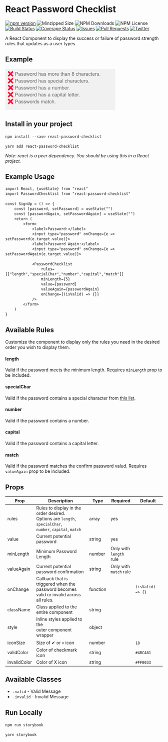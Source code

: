 # React Password Checklist

[![npm version](https://badge.fury.io/js/react-password-checklist.svg)](https://badge.fury.io/js/react-password-checklist) ![Minzipped Size](https://img.shields.io/bundlephobia/minzip/react-password-checklist) ![NPM Downloads](https://img.shields.io/npm/dw/react-password-checklist) ![NPM License](https://img.shields.io/npm/l/react-password-checklist)
<br /> [![Build Status](https://travis-ci.org/sators/react-password-checklist.svg?branch=master)](https://travis-ci.org/sators/react-password-checklist) [![Coverage Status](https://coveralls.io/repos/github/sators/react-password-checklist/badge.svg?branch=master)](https://coveralls.io/github/sators/react-password-checklist?branch=master) [![Issues](https://img.shields.io/github/issues/sators/react-password-checklist)](https://github.com/sators/react-password-checklist/issues) [![Pull Requests](https://img.shields.io/github/issues-pr/sators/react-password-checklist)](https://github.com/sators/react-password-checklist/pulls) [![Twitter](https://img.shields.io/twitter/follow/sators.svg?style=social&label=@sators)](https://twitter.com/sators)

A React Component to display the success or failure of password strength rules that updates as a user types.

## Example

![React Password Checklist Demo](demo/demo.gif)

## Install in your project

`npm install --save react-password-checklist`

`yarn add react-password-checklist`

_Note: react is a peer dependency. You should be using this in a React project._

## Example Usage

```
import React, {useState} from "react"
import PasswordChecklist from "react-password-checklist"

const SignUp = () => {
	const [password, setPassword] = useState("")
	const [passwordAgain, setPasswordAgain] = useState("")
	return (
		<form>
			<label>Password:</label>
			<input type="password" onChange={e => setPassword(e.target.value)}>
			<label>Password Again:</label>
			<input type="password" onChange={e => setPasswordAgain(e.target.value)}>

			<PasswordChecklist
				rules={["length","specialChar","number","capital","match"]}
				minLength={5}
				value={password}
				valueAgain={passwordAgain}
				onChange={(isValid) => {}}
			/>
		</form>
	)
}
```

## Available Rules

Customize the component to display only the rules you need in the desired order you wish to display them.

#### length

Valid if the password meets the minimum length. Requires `minLength` prop to be included.

#### specialChar

Valid if the password contains a special character from [this list](https://github.com/sators/react-password-checklist/blob/master/src/index.tsx#L44).

#### number

Valid if the password contains a number.

#### capital

Valid if the password contains a capital letter.

#### match

Valid if the password matches the confirm password valud. Requires `valueAgain` prop to be included.

## Props

| Prop         | Description                                                                                                        | Type     | Required                     | Default           |
| ------------ | ------------------------------------------------------------------------------------------------------------------ | -------- | ---------------------------- | ----------------- |
| rules        | Rules to display in the order desired.<br />Options are `length`, `specialChar`,<br />`number`, `capital`, `match` | array    | yes                          |
| value        | Current potential password                                                                                         | string   | yes                          |
| minLength    | Minimum Password Length                                                                                            | number   | Only with<br />`length` rule |
| valueAgain   | Current potential password confirmation                                                                            | string   | Only with<br />`match` rule  |
| onChange     | Callback that is triggered when the<br />password becomes valid or invalid across<br />all rules.                  | function |                              | `(isValid) => {}` |
| className    | Class applied to the entire component                                                                              | string   |                              |
| style        | Inline styles applied to the<br />outer component wrapper                                                          | object   |                              |
| iconSize     | Size of ✔ or 𐄂 icon                                                                                                | number   |                              | `18`              |
| validColor   | Color of checkmark icon                                                                                            | string   |                              | `#4BCA81`         |
| invalidColor | Color of X icon                                                                                                    | string   |                              | `#FF0033`         |

## Available Classes

- `.valid` - Valid Message
- `.invalid` - Invalid Message

## Run Locally

`npm run storybook`

`yarn storybook`
